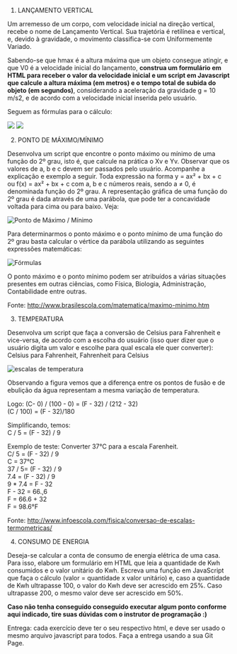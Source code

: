 1. LANÇAMENTO VERTICAL 

Um arremesso de um corpo, com velocidade inicial na direção vertical, recebe o nome de Lançamento Vertical. Sua trajetória é retilínea e vertical, e, devido à gravidade, o movimento classifica-se com Uniformemente Variado.

Sabendo-se que hmax é a altura máxima que um objeto consegue atingir, e que V0 é a velocidade inicial do lançamento, **construa um formulário em HTML para receber o valor da velocidade inicial e um script em Javascript que calcule a altura máxima (em metros) e o tempo total de subida do objeto (em segundos)**, considerando a aceleração da gravidade g = 10 m/s2, e de acordo com a velocidade inicial inserida pelo usuário.
 
Seguem as fórmulas para o cálculo:

<img src="https://render.githubusercontent.com/render/math?math=t_s=\frac{V_0}{g}"/>
<img src="https://render.githubusercontent.com/render/math?math=h_{max}=\frac{V_0^2}{2g}"/>

2. PONTO DE MÁXIMO/MÍNIMO

Desenvolva um script que encontre o ponto máximo ou mínimo de uma função do 2º grau, isto é, que calcule na prática o Xv e Yv. Observar que os valores de a, b e c devem ser passados pelo usuário. Acompanhe a explicação e exemplo a seguir.
Toda expressão na forma y = ax² + bx + c ou f(x) = ax² + bx + c com a, b e c números reais, sendo a ≠ 0, é denominada função do 2º grau. A representação gráfica de uma função do 2º grau é dada através de uma parábola, que pode ter a concavidade voltada para cima ou para baixo. Veja:

<img src="https://s1.static.brasilescola.uol.com.br/be/e/Untitled-10(10).jpg" alt="Ponto de Máximo / Mínimo"/>

Para determinarmos o ponto máximo e o ponto mínimo de uma função do 2º grau basta calcular o vértice da parábola utilizando as seguintes expressões matemáticas: 

<img src="https://s1.static.brasilescola.uol.com.br/be/e/Untitled-11(7).jpg" alt="Fórmulas">

O ponto máximo e o ponto mínimo podem ser atribuídos a várias situações presentes em outras ciências, como Física, Biologia, Administração, Contabilidade entre outras. 

Fonte: http://www.brasilescola.com/matematica/maximo-minimo.htm

3. TEMPERATURA

Desenvolva um script que faça a conversão de Celsius para Fahrenheit e vice-versa, de acordo com a escolha do usuário (isso quer dizer que o usuário digita um valor e escolhe para qual escala ele quer converter): Celsius para Fahrenheit, Fahrenheit para Celsius

<img src="https://www.infoescola.com/wp-content/uploads/2010/01/escalas-termometricas1.jpg" alt="escalas de temperatura">


Observando a figura vemos que a diferença entre os pontos de fusão e de ebulição da água representam a mesma variação de temperatura. 

Logo:
(C- 0) / (100 - 0)  =  (F - 32) / (212 - 32)
<br/>
(C / 100) =  (F - 32)/180

Simplificando, temos:
<br/>
 C / 5 = (F - 32) / 9

Exemplo de teste: Converter 37°C para a escala Farenheit.
<br/>
C/ 5 = (F - 32) / 9
<br/>
C = 37°C
<br/>
37 / 5= (F - 32) / 9
<br/>
7.4 = (F - 32) / 9
<br/>
9  *  7.4 =  F - 32
<br/>
F - 32 = 66.,6
<br/>
F = 66.6 + 32
<br/>
F = 98.6°F

Fonte: http://www.infoescola.com/fisica/conversao-de-escalas-termometricas/

4. CONSUMO DE ENERGIA 

Deseja-se calcular a conta de consumo de energia elétrica de uma casa. Para isso, elabore um formulário em HTML que leia a quantidade de Kwh consumidos e o valor unitário do Kwh. 
Escreva uma função em JavaScript que faça o cálculo (valor = quantidade x valor unitário) e, caso a quantidade de Kwh ultrapasse 100, o valor do Kwh deve ser acrescido em 25%. Caso ultrapasse 200, o mesmo valor deve ser acrescido em 50%.

**Caso não tenha conseguido conseguido executar algum ponto conforme aqui indicado, tire suas dúvidas com o instrutor de programação :)**

Entrega: cada exercício deve ter o seu respectivo html, e deve ser usado o mesmo arquivo javascript para todos. Faça a entrega usando a sua Git Page.